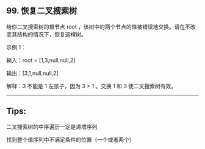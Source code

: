 ## 99. 恢复二叉搜索树
给你二叉搜索树的根节点 root ，该树中的两个节点的值被错误地交换。请在不改变其结构的情况下，恢复这棵树。

示例 1：


输入：root = [1,3,null,null,2]

输出：[3,1,null,null,2]

解释：3 不能是 1 左孩子，因为 3 > 1 。交换 1 和 3 使二叉搜索树有效。


----------
## Tips:
二叉搜索树的中序遍历一定是递增序列

找到整个值序列中不满足条件的位置（一个或者两个）

